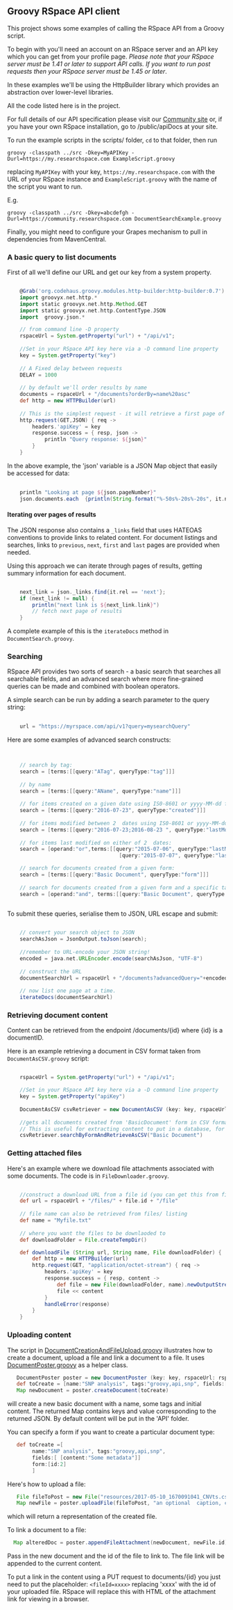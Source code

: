 ## Groovy RSpace API client

This project shows some examples of calling the RSpace API from a Groovy script.

To begin with you'll need an account on an RSpace server and an API key which you can get from your profile page.
 *Please note that your RSpace server must be 1.41 or later to support API calls. If you want to run post requests then your RSpace server must be 1.45 or later*.

In these examples we'll be using the HttpBuilder library which provides an abstraction over lower-level libraries.

All the code listed here is in the project. 

For full details of our API specification please visit our [Community site](https://community.researchspace.com/public/apiDocs) or, if you have your own RSpace installation, go to /public/apiDocs at your site.

To run the example scripts in the scripts/ folder, `cd` to that folder, then run

    groovy -classpath ../src -Dkey=MyAPIKey -Durl=https://my.researchspace.com ExampleScript.groovy 
    
 replacing `MyAPIKey` with your key, `https://my.researchspace.com` with the URL of your RSpace instance and `ExampleScript.groovy` with the name of the script you want to run.
 
 E.g.
 
    groovy -classpath ../src -Dkey=abcdefgh -Durl=https://community.researchspace.com DocumentSearchExample.groovy
   
 Finally, you might need to configure your Grapes mechanism to pull in dependencies from MavenCentral.  

### A basic query to list documents

First of all we'll define our URL and get our key from a system property.
```groovy

    @Grab('org.codehaus.groovy.modules.http-builder:http-builder:0.7')
    import groovyx.net.http.*
    import static groovyx.net.http.Method.GET
    import static groovyx.net.http.ContentType.JSON
    import  groovy.json.*

    // from command line -D property
    rspaceUrl = System.getProperty("url") + "/api/v1";
     
    //Set in your RSpace API key here via a -D command line property
    key = System.getProperty("key")
     
    // A Fixed delay between requests
    DELAY = 1000
     
    // by default we'll order results by name
    documents = rspaceUrl + "/documents?orderBy=name%20asc"
    def http = new HTTPBuilder(url)
    
    // This is the simplest request - it will retrieve a first page of documents ordered by name.
    http.request(GET,JSON) { req ->
        headers.'apiKey' = key
        response.success = { resp, json ->
            println "Query response: ${json}"
        }
    }
```

In the above example, the 'json' variable is a JSON Map object that easily be accessed for data:

```groovy
    
    println "Looking at page ${json.pageNumber}"
    json.documents.each  {println(String.format("%-50s%-20s%-20s", it.name, it.id, it.lastModified))}
```

#### Iterating over pages of results 
The JSON response also contains a `_links` field that uses HATEOAS conventions to provide links to related content. For document listings and searches, links to `previous`, `next`, `first` and `last` pages are provided when needed.

Using this approach we can iterate through pages of results, getting summary information for each document.

```groovy

    next_link = json._links.find{it.rel == 'next'};
    if (next_link != null) {
        println("next link is ${next_link.link}")
        // fetch next page of results
    }
```

A complete example of this is the `iterateDocs` method in `DocumentSearch.groovy`.


### Searching

RSpace API provides  two sorts of search - a basic search that searches all searchable fields, and an advanced search where more fine-grained queries can be made and combined with boolean operators.

A simple search can be run by adding  a search parameter to the query string:

```groovy
  
    url = "https://myrspace.com/api/v1?query=mysearchQuery"

```

Here are some examples of advanced search constructs:

```groovy

   
    // search by tag:
    search = [terms:[[query:"ATag", queryType:"tag"]]]
    
    // by name
    search = [terms:[[query:"AName", queryType:"name"]]]
    
    // for items created on a given date using IS0-8601 or yyyy-MM-dd format
    search = [terms:[[query:"2016-07-23", queryType:"created"]]]
    
    // for items modified between 2  dates using IS0-8601 or yyyy-MM-dd format
    search = [terms:[[query:"2016-07-23;2016-08-23 ", queryType:"lastModified"]]]
    
    // for items last modified on either of 2  dates:
    search = [operand:"or",terms:[[query:"2015-07-06", queryType:"lastModified"],
                                    [query:"2015-07-07", queryType:"lastModified"] ]

    // search for documents created from a given form:
    search = [terms:[[query:"Basic Document", queryType:"form"]]]
    
    // search for documents created from a given form and a specific tag:
    search = [operand:"and", terms:[[query:"Basic Document", queryType:"form"], [query:"ATag", queryType:"tag"]]]
                                        
```

To submit these queries, serialise them to JSON, URL escape and submit:

```groovy

    // convert your search object to JSON
    searchAsJson = JsonOutput.toJson(search);
            
    //remember to URL-encode your JSON string!
    encoded = java.net.URLEncoder.encode(searchAsJson, "UTF-8")
        
    // construct the URL
    documentSearchUrl = rspaceUrl + "/documents?advancedQuery="+encoded
        
    // now list one page at a time.
    iterateDocs(documentSearchUrl)    
```

### Retrieving document content

Content can be retrieved from the endpoint /documents/{id} where {id} is a documentID.

Here is an example retrieving a document in CSV format taken  from `DocumentAsCSV.groovy` script:

```groovy

    rspaceUrl = System.getProperty("url") + "/api/v1";

    //Set in your RSpace API key here via a -D command line property
    key = System.getProperty("apiKey")
 
    DocumentAsCSV csvRetriever = new DocumentAsCSV (key: key, rspaceUrl: rspaceUrl)
      
    //gets all documents created from 'BasicDocument' form in CSV format.
    // This is useful for extracting content to put in a database, for example. 
    csvRetriever.searchByFormAndRetrieveAsCSV("Basic Document")

```

### Getting attached files

Here's an example where we download file attachments associated with some documents. The code is in `FileDownloader.groovy`. 

```groovy

    //construct a download URL from a file id (you can get this from files/ endpoint)
    def url = rspaceUrl + "/files/" + file.id + "/file"
    
    // file name can also be retrieved from files/ listing
    def name = "Myfile.txt" 
    
    // where you want the files to be downlaoded to
    def downloadFolder = File.createTempDir()

    def downloadFile (String url, String name, File downloadFolder) {
        def http = new HTTPBuilder(url)
        http.request(GET, "application/octet-stream") { req ->
            headers.'apiKey' = key
            response.success = { resp, content ->
				def file = new File(downloadFolder, name).newOutputStream()
				file << content
            }
            handleError(response)
        }
    }
```

### Uploading content

The script in [DocumentCreationAndFileUpload.groovy](scripts/DocumentCreationAndFileUpload.groovy) illustrates
 how to create a document, upload a file and link a document to a file. It uses 
 [DocumentPoster.groovy](src/com/researchspace/groovy/examples/DocumentPoster.groovy) as
 a helper class.
 
 ```groovy
    DocumentPoster poster = new DocumentPoster (key: key, rspaceUrl: rspaceUrl)
    def toCreate = [name:"SNP analysis", tags:"groovy,api,snp", fields:[ [content:"Some metadata"]]]
	Map newDocument = poster.createDocument(toCreate)
 ```
 will create a new basic document with a name, some tags and initial content. The returned Map contains
 keys and value corresponding to the returned JSON. By default content will be put in the 'API' folder.
 
 You can specify a form  if you want to create a particular document type:
 
 ```groovy
    def toCreate =[
         name:"SNP analysis", tags:"groovy,api,snp",
         fields:[ [content:"Some metadata"]]
         form:[id:2]
         ]
 ```
 
 Here's how to upload a file:
 
 ```groovy
    File fileToPost = new File("resources/2017-05-10_1670091041_CNVts.csv")
    Map newFile = poster.uploadFile(fileToPost, "an optional  caption, can be null")
 ```
 
 which will return a representation of the created file.
 
 To link a document to a file:
 
  ```groovy
    Map alteredDoc = poster.appendFileAttachment(newDocument, newFile.id)
 ```
 Pass in the new document and the id of the file to link to. The file link will be appended to the current content.
 
 To put a link in the content using a PUT request to documents/{id} you just need to put the placeholder:
 `<fileId=xxxx>` replacing 'xxxx' with the id of your uploaded file. RSpace will replace this with HTML of the
  attachment link for viewing in a browser.
 